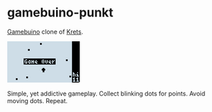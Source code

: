# gamebuino-punkt

[Gamebuino](http://gamebuino.com) clone of [Krets](http://chimen.to/krets/).

![Screenshot](src/images/sim.gif?raw=true)

Simple, yet addictive gameplay. Collect blinking dots for points. Avoid moving dots. Repeat.